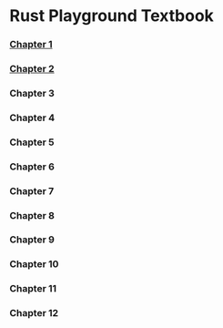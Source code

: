 # Rust Playground Textbook
### [Chapter 1](https://github.com/fisherrjd/rust_playground/tree/main/Chapter_1)

### [Chapter 2](https://github.com/fisherrjd/rust_playground/tree/main/Chapter_2)
### Chapter 3
### Chapter 4
### Chapter 5
### Chapter 6
### Chapter 7
### Chapter 8
### Chapter 9
### Chapter 10
### Chapter 11
### Chapter 12